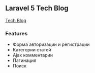 ## Laravel 5 Tech Blog ##

<a href="dhost.ml">Tech Blog</a>

### Features ###

* Форма авторизации и регистрации
* Категории статей
* Ajax комментарии
* Пагинация
* Поиск


